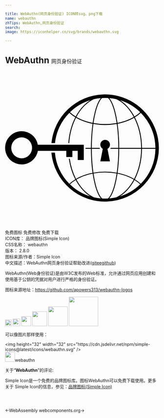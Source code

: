 ```yaml
---

title: WebAuthn(网页身份验证) ICON转svg、png下载
name: webauthn
zhTips: WebAuthn,网页身份验证
search: 
image: https://iconhelper.cn/svg/brands/webauthn.svg

---
```


# WebAuthn  <small style="font-size: 60%;font-weight: 100">网页身份验证</small>

<div id="svg" class="svg-wrap">
<svg role="img" xmlns="http://www.w3.org/2000/svg" viewBox="0 0 24 24"><title>WebAuthn icon</title><path d="M15.287 3.63a8.407 8.407 0 00-8.051 7.593h.55a7.805 7.805 0 012.24-4.713 5.825 5.825 0 00.924.695c-.608 1.177-.98 2.556-1.082 4.018h.135c.105-1.467.485-2.819 1.065-3.947.745.434 1.623.754 2.577.94a27.83 27.83 0 00-.25 3.763h-.847v.135h.847c.003 1.334.09 2.617.25 3.764-.954.185-1.832.506-2.577.94a9.997 9.997 0 01-.978-3.137h-.137c.164 1.16.502 2.25.997 3.208a5.825 5.825 0 00-.924.695 7.805 7.805 0 01-2.255-4.875H7.22A8.407 8.407 0 0024 12.034a8.398 8.398 0 00-.688-3.333 8.407 8.407 0 00-8.025-5.072zm.315.546c.155 0 .31.005.464.014.365.34.708 1.07.983 2.114a16.518 16.518 0 01.357 1.79 10.173 10.173 0 01-1.804.16 10.173 10.173 0 01-1.805-.16 16.519 16.519 0 01.357-1.79c.275-1.045.618-1.775.983-2.114a7.97 7.97 0 01.465-.014zm-.665.028c-.345.392-.658 1.093-.913 2.065a16.639 16.639 0 00-.36 1.8c-.939-.183-1.802-.498-2.533-.926.686-1.283 1.635-2.264 2.73-2.775a7.874 7.874 0 011.076-.164zm1.33 0a7.856 7.856 0 011.084.168c1.092.513 2.037 1.492 2.721 2.771-.73.428-1.594.743-2.533.927a16.64 16.64 0 00-.36-1.8c-.255-.972-.568-1.673-.912-2.066zm-2.972.314c-.655.407-1.257.989-1.776 1.73a8.166 8.166 0 00-.506.825 5.69 5.69 0 01-.891-.67 7.814 7.814 0 013.173-1.885zm4.624.006a7.862 7.862 0 013.164 1.877 5.692 5.692 0 01-.893.672 8.166 8.166 0 00-.506-.825c-.516-.738-1.115-1.318-1.765-1.724zm3.26 1.985a7.858 7.858 0 011.638 2.419 7.802 7.802 0 01.642 3.051h-2.095c-.01-1.74-.398-3.396-1.11-4.774a5.823 5.823 0 00.925-.696zm-1.044.767c.679 1.32 1.084 2.945 1.094 4.703h-3.42a27.863 27.863 0 00-.251-3.763c.954-.186 1.833-.506 2.577-.94zm-6.357.965a10.299 10.299 0 001.824.16 10.299 10.299 0 001.823-.16c.16 1.138.246 2.413.249 3.738h-1.178a1.03 1.03 0 01-.093.135h1.27a27.71 27.71 0 01-.248 3.739 10.397 10.397 0 00-3.647 0 27.733 27.733 0 01-.248-3.739h1.294a.99.99 0 01-.09-.135H13.53c.003-1.325.088-2.6.248-3.738zM2.558 9.37a2.585 2.585 0 00-2.547 2.35c-.142 1.541 1.064 2.842 2.566 2.842 1.26 0 2.312-.917 2.533-2.124h4.44v.972h.946v-.972h.837v1.431h.945v-2.376H5.11A2.586 2.586 0 002.558 9.37zm-.058.965a1.639 1.639 0 011.707 1.637 1.64 1.64 0 01-1.639 1.638 1.639 1.639 0 01-.068-3.275zm13.09.388a.75.75 0 00-.345 1.404l-.383 1.958h1.5l-.383-1.958a.75.75 0 00.384-.654.75.75 0 00-.773-.75zm2.218 1.391h3.421c-.01 1.758-.415 3.384-1.094 4.704-.744-.434-1.623-.755-2.577-.94a27.81 27.81 0 00.25-3.764zm3.556 0h2.095a7.805 7.805 0 01-2.281 5.47 5.825 5.825 0 00-.924-.696c.712-1.378 1.1-3.033 1.11-4.774zm-5.52 3.703a10.284 10.284 0 011.562.156 16.518 16.518 0 01-.357 1.791c-.275 1.045-.618 1.774-.982 2.114a7.972 7.972 0 01-.93 0c-.365-.34-.708-1.07-.983-2.114a16.519 16.519 0 01-.357-1.79 10.284 10.284 0 012.048-.157zm1.695.181c.94.184 1.803.5 2.533.926-.686 1.284-1.635 2.265-2.73 2.776a7.874 7.874 0 01-1.075.164c.344-.393.657-1.094.913-2.065a16.64 16.64 0 00.359-1.8zm-3.874 0a16.648 16.648 0 00.359 1.8c.255.973.568 1.674.913 2.066a7.873 7.873 0 01-1.075-.164c-1.096-.511-2.045-1.492-2.731-2.775.73-.428 1.594-.743 2.534-.927zm-2.652.997a8.16 8.16 0 00.506.825c.52.741 1.121 1.323 1.776 1.73a7.814 7.814 0 01-3.174-1.884 5.694 5.694 0 01.892-.67zm9.178 0a5.694 5.694 0 01.891.67 7.814 7.814 0 01-3.173 1.885c.654-.407 1.256-.989 1.775-1.73a8.16 8.16 0 00.507-.825z"/></svg>
</div>
<detail full-name='webauthn'></detail>

<div class="detail-page">
<p>
<span><span class="badge-success badge">免费图标</span> <span class="badge-success badge">免费修改</span>  <span class="badge-success badge">免费下载</span> </span>
<br/>
<span>
ICON库：
<span class="badge-secondary badge">品牌图标(Simple Icon)</span> 
</span>
<br/>
<span>
CSS名称：
<span class="badge-secondary badge">webauthn</span> 
</span>

<br/>
<span>
版本：
<span class="badge-secondary badge">2.8.0</span> 
</span>
<br/>
<span>图标来源/作者：<span class="badge-light badge">Simple Icon</span></span> 
<br/>
<span class="zh-detail">中文描述：<span class="badge-primary badge">WebAuthn</span><span class="badge-primary badge">网页身份验证</span><span class="help-link"><span>帮助改进</span>(<a href="https://gitee.com/liuwave/icon-helper/edit/master/json/brands/webauthn.json" target="_blank" rel="noopener noreferrer">gitee</a><a href="https://github.com/liuwave/icon-helper/edit/master/json/brands/webauthn.json" target="_blank" rel="noopener noreferrer">github</a></span>)</span><br/>
</p>
</div><div class="description description alert alert-light"><p>WebAuthn(Web身份验证)是由W3C发布的Web标准，允许通过网页应用创建和使用基于公钥的凭据对用户进行严格的身份验证。</p><p>图标来源地址：<a href="https://github.com/apowers313/webauthn-logos" target="_blank" rel="noopener noreferrer">https://github.com/apowers313/webauthn-logos</a></p></div>
<div class="alert alert-dark">
<img height="21" width="21" src="https://cdn.jsdelivr.net/npm/simple-icons@latest/icons/webauthn.svg" />
<img height="24" width="24" src="https://cdn.jsdelivr.net/npm/simple-icons@latest/icons/webauthn.svg" />
<img height="32" width="32" src="https://cdn.jsdelivr.net/npm/simple-icons@latest/icons/webauthn.svg" />
<img height="48" width="48" src="https://cdn.jsdelivr.net/npm/simple-icons@latest/icons/webauthn.svg" />
<img height="64" width="64" src="https://cdn.jsdelivr.net/npm/simple-icons@latest/icons/webauthn.svg" />
<img height="96" width="96" src="https://cdn.jsdelivr.net/npm/simple-icons@latest/icons/webauthn.svg" />

</div>
<div>
  <p>可以像图片那样使用：    
  </p>
  <div class="alert alert-primary" style="font-size: 14px">
    &lt;img height="32" width="32" src="https://cdn.jsdelivr.net/npm/simple-icons@latest/icons/webauthn.svg" /&gt;
    <copy-btn content='<img height="32" width="32" src="https://cdn.jsdelivr.net/npm/simple-icons@latest/icons/webauthn.svg" />'></copy-btn>
  </div>
  <div class="alert alert-secondary">
    <img height="32" width="32" src="https://cdn.jsdelivr.net/npm/simple-icons@latest/icons/webauthn.svg" />webauthn
    <copy-btn content="webauthn" btn-title="复制图标名称"></copy-btn>
  </div>
</div>
<div class="icon-detail__container">
<p>关于“<b>WebAuthn</b>”的评论:</p>
</div>
<Vssue title="关于“WebAuthn”的评论" />
<div><p>Simple Icon是一个免费的品牌图标库。图标WebAuthn可以免费下载使用。更多关于  Simple Icon的信息，参见：<a target="_blank" href="https://iconhelper.cn/brands.html">品牌图标(Simple Icon)</a>
</p></div>


<div style="padding:2rem 0 " class="page-nav"><p class="inner"><span class="prev">←<router-link to="/icon/webassembly.html">WebAssembly</router-link></span> <span class="next"><router-link to="/icon/webcomponents-org.html">webcomponents.org</router-link>→</span></p></div>
